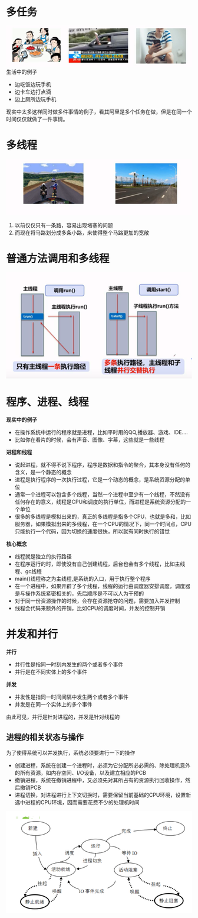 # 多任务


![](images/2020-09-01-14-31-35.png)
生活中的例子
- 边吃饭边玩手机
- 边卡车边打点滴
- 边上厕所边玩手机

现实中太多这样同时做多件事情的例子，看其阿里是多个任务在做，但是在同一个时间仅仅就做了一件事情。


# 多线程

![](images/2020-09-01-14-33-21.png)

1. 以前仅仅只有一条路，容易出现堵塞的问题
2. 而现在将马路划分成多条小路，来使得整个马路更加的宽敞


# 普通方法调用和多线程

![](images/2020-09-01-14-36-05.png)

# 程序、进程、线程

**现实中的例子**

- 在操作系统中运行的程序就是进程，比如平时用的QQ,播放器、游戏、IDE....
- 比如你在看片的时候，会有声音、图像、字幕，这些就是一些线程

**进程和线程**

- 说起进程，就不得不说下程序，程序是数据和指令的聚合，其本身没有任何的含义，是一个静态的概念
- 进程是执行程序的一次执行过程，它是一个动态的概念，是系统资源分配的单位
- 通常一个进程可以包含多个线程，当然一个进程中至少有一个线程，不然没有任何存在的意义，线程是CPU和调度的执行单位，而进程是系统资源分配的一个单位
- 很多的多线程是模拟出来的，真正的多线程是指多个CPU，也就是多和，比如服务器，如果模拟出来的多线程，在一个CPU的情况下，同一个时间点，CPU只能执行一个代码，因为切换的速度很快，所以就有同时执行的错觉

**核心概念**

- 线程就是独立的执行路径
- 在程序运行的时，即使没有自己创建线程，后台也会有多个线程，比如主线程、gc线程
- main()线程称之为主线程,是系统的入口，用于执行整个程序
- 在一个进程中，如果开辟了多个线程，线程的运行由调度器安排调度，调度器是与操作系统紧密相关的，先后顺序是不可以人为干预的
- 对于同一份资源操作的时候，会存在资源抢夺的问题，需要加入并发控制
- 线程会代码来额外的开销，比如CPU的调度时间，并发的控制开销

# 并发和并行

**并行**

- 并行性是指同一时刻内发生的两个或者多个事件
- 并行是在不同实体上的多个事件

**并发**

- 并发性是指同一时间间隔中发生两个或者多个事件
- 并发是在同一个实体上的多个事件

由此可见，并行是针对进程的，并发是针对线程的


## 进程的相关状态与操作

为了使得系统可以并发执行，系统必须要进行一下的操作

- 创建进程，系统在创建一个进程时，必须为它分配所必必需的、除处理机意外的所有资源，如内存空间、I/O设备，以及建立相应的PCB
- 撤销进程，系统在撤销进程中，又必须先对其所占有的资源执行回收操作，然后撤销PCB
- 进程切换，对进程进行上下文切换时，需要保留当前基础的CPU环境，设置新选中进程的CPU环境，因而需要花费不少的处理机时间


![](images/2020-09-01-23-51-40.png)
